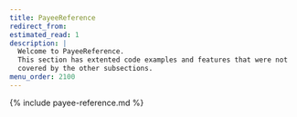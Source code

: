 ```yaml
---
title: PayeeReference
redirect_from:
estimated_read: 1
description: |
  Welcome to PayeeReference.
  This section has extented code examples and features that were not
  covered by the other subsections.
menu_order: 2100
---
```


{% include payee-reference.md %}